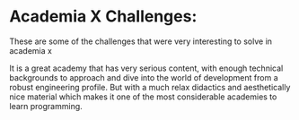 # Academia X Challenges:

These are some of the challenges that were very interesting to solve in academia x

It is a great academy that has very serious content, with enough technical backgrounds to approach and dive into the world of development from a robust engineering profile.
But with a much relax  didactics and aesthetically nice material which makes it one of the most considerable academies to learn programming.
